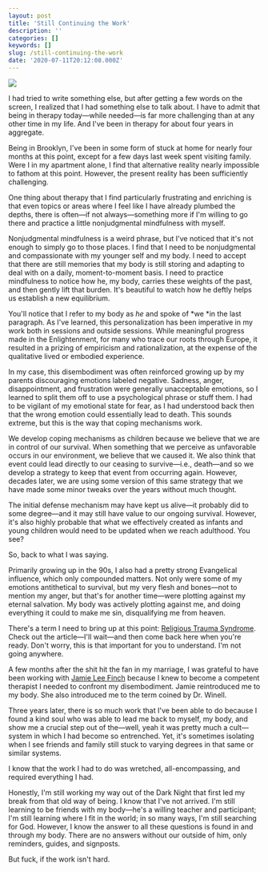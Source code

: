 ```yaml
---
layout: post
title: 'Still Continuing the Work'
description: ''
categories: []
keywords: []
slug: /still-continuing-the-work
date: '2020-07-11T20:12:08.000Z'
---
```


![](https://images.unsplash.com/photo-1501869150797-9bbb64f782fd?ixlib=rb-1.2.1&q=80&fm=jpg&crop=entropy&cs=tinysrgb&w=2000&fit=max&ixid=eyJhcHBfaWQiOjExNzczfQ)

I had tried to write something else, but after getting a few words on the screen, I realized that I had something else to talk about. I have to admit that being in therapy today—while needed—is far more challenging than at any other time in my life. And I've been in therapy for about four years in aggregate.<!--more-->

Being in Brooklyn, I've been in some form of stuck at home for nearly four months at this point, except for a few days last week spent visiting family. Were I in my apartment alone, I find that alternative reality nearly impossible to fathom at this point. However, the present reality has been sufficiently challenging.

One thing about therapy that I find particularly frustrating and enriching is that even topics or areas where I feel like I have already plumbed the depths, there is often—if not always—something more if I'm willing to go there and practice a little nonjudgmental mindfulness with myself.

Nonjudgmental mindfulness is a weird phrase, but I've noticed that it's not enough to simply go to those places. I find that I need to be nonjudgmental and compassionate with my younger self and my body. I need to accept that there are still memories that my body is still storing and adapting to deal with on a daily, moment-to-moment basis. I need to practice mindfulness to notice how he, my body, carries these weights of the past, and then gently lift that burden. It's beautiful to watch how he deftly helps us establish a new equilibrium.

You'll notice that I refer to my body as *he* and spoke of *we *in the last paragraph. As I've learned, this personalization has been imperative in my work both in sessions and outside sessions. While meaningful progress made in the Enlightenment, for many who trace our roots through Europe, it resulted in a prizing of empiricism and rationalization, at the expense of the qualitative lived or embodied experience.

In my case, this disembodiment was often reinforced growing up by my parents discouraging emotions labeled negative. Sadness, anger, disappointment, and frustration were generally unacceptable emotions, so I learned to split them off to use a psychological phrase or stuff them. I had to be vigilant of my emotional state for fear, as I had understood back then that the wrong emotion could essentially lead to death. This sounds extreme, but this is the way that coping mechanisms work.

We develop coping mechanisms as children because we believe that we are in control of our survival. When something that we perceive as unfavorable occurs in our environment, we believe that we caused it. We also think that event could lead directly to our ceasing to survive—i.e., death—and so we develop a strategy to keep that event from occurring again. However, decades later, we are using some version of this same strategy that we have made some minor tweaks over the years without much thought.

The initial defense mechanism may have kept us alive—it probably did to some degree—and it may still have value to our ongoing survival. However, it's also highly probable that what we effectively created as infants and young children would need to be updated when we reach adulthood. You see?

So, back to what I was saying.

Primarily growing up in the 90s, I also had a pretty strong Evangelical influence, which only compounded matters. Not only were some of my emotions antithetical to survival, but my very flesh and bones—not to mention my anger, but that's for another time—were plotting against my eternal salvation. My body was actively plotting against me, and doing everything it could to make me sin, disqualifying me from heaven.

There's a term I need to bring up at this point: [Religious Trauma Syndrome](https://journeyfree.org/rts/). Check out the article—I'll wait—and then come back here when you're ready. Don't worry, this is that important for you to understand. I'm not going anywhere.

A few months after the shit hit the fan in my marriage, I was grateful to have been working with [Jamie Lee Finch](https://jamieleefinch.com) because I knew to become a competent therapist I needed to confront my disembodiment. Jamie reintroduced me to my body. She also introduced me to the term coined by Dr. Winell.

Three years later, there is so much work that I've been able to do because I found a kind soul who was able to lead me back to myself, my body, and show me a crucial step out of the—well, yeah it was pretty much a cult—system in which I had become so entrenched. Yet, it's sometimes isolating when I see friends and family still stuck to varying degrees in that same or similar systems.

I know that the work I had to do was wretched, all-encompassing, and required everything I had.

Honestly, I'm still working my way out of the Dark Night that first led my break from that old way of being. I know that I've not arrived. I'm still learning to be friends with my body—he's a willing teacher and participant; I'm still learning where I fit in the world; in so many ways, I'm still searching for God. However, I know the answer to all these questions is found in and through my body. There are no answers without our outside of him, only reminders, guides, and signposts.

But fuck, if the work isn't hard.
